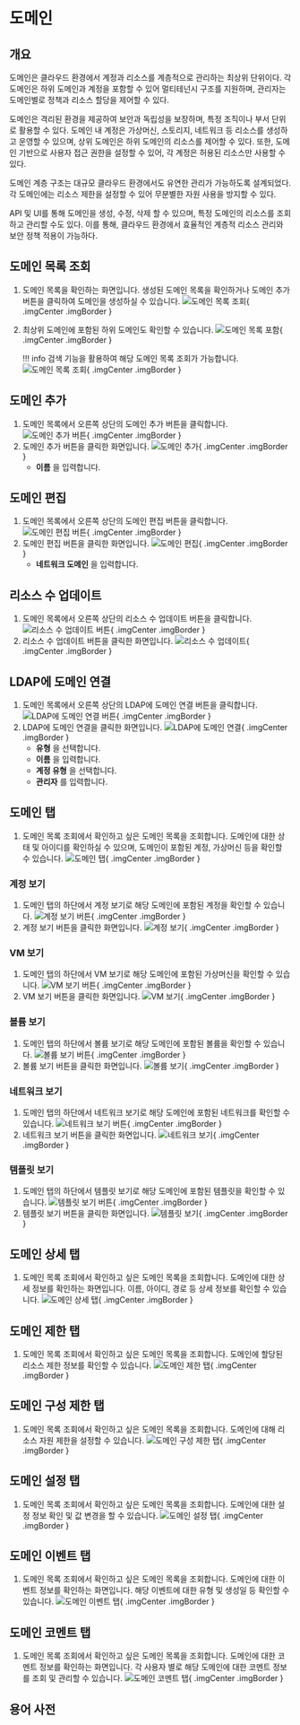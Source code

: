 
# 도메인

## 개요
도메인은 클라우드 환경에서 계정과 리소스를 계층적으로 관리하는 최상위 단위이다.
각 도메인은 하위 도메인과 계정을 포함할 수 있어 멀티테넌시 구조를 지원하며, 관리자는 도메인별로 정책과 리소스 할당을 제어할 수 있다.

도메인은 격리된 환경을 제공하여 보안과 독립성을 보장하며, 특정 조직이나 부서 단위로 활용할 수 있다.
도메인 내 계정은 가상머신, 스토리지, 네트워크 등 리소스를 생성하고 운영할 수 있으며, 상위 도메인은 하위 도메인의 리소스를 제어할 수 있다.
또한, 도메인 기반으로 사용자 접근 권한을 설정할 수 있어, 각 계정은 허용된 리소스만 사용할 수 있다.

도메인 계층 구조는 대규모 클라우드 환경에서도 유연한 관리가 가능하도록 설계되었다.
각 도메인에는 리소스 제한을 설정할 수 있어 무분별한 자원 사용을 방지할 수 있다.

API 및 UI를 통해 도메인을 생성, 수정, 삭제 할 수 있으며, 특정 도메인의 리소스를 조회하고 관리할 수도 있다.
이를 통해, 클라우드 환경에서 효율적인 계층적 리소스 관리와 보안 정책 적용이 가능하다.

## 도메인 목록 조회
1. 도메인 목록을 확인하는 화면입니다. 생성된 도메인 목록을 확인하거나 도메인 추가 버튼을 클릭하여 도메인을 생성하실 수 있습니다.
    ![도메인 목록 조회](../../assets/images/admin-guide/mold/domain/domain-dashboard.png){ .imgCenter .imgBorder }
2. 최상위 도메인에 포함된 하위 도메인도 확인할 수 있습니다.
    ![도메인 목록 포함](../../assets/images/admin-guide/mold/domain/domain-dashboard-include.png){ .imgCenter .imgBorder }

    !!! info
        검색 기능을 활용하여 해당 도메인 목록 조회가 가능합니다.
        ![도메인 목록 조회](../../assets/images/admin-guide/mold/domain/domain-dashboard-search.png){ .imgCenter .imgBorder }

## 도메인 추가
1. 도메인 목록에서 오른쪽 상단의 도메인 추가 버튼을 클릭합니다.
    ![도메인 추가 버튼](../../assets/images/admin-guide/mold/domain/domain-add-01.png){ .imgCenter .imgBorder }
2. 도메인 추가 버튼을 클릭한 화면입니다.
    ![도메인 추가](../../assets/images/admin-guide/mold/domain/domain-add-02.png){ .imgCenter .imgBorder }
    - **이름** 을 입력합니다.

## 도메인 편집
1. 도메인 목록에서 오른쪽 상단의 도메인 편집 버튼을 클릭합니다.
    ![도메인 편집 버튼](../../assets/images/admin-guide/mold/domain/domain-update-01.png){ .imgCenter .imgBorder }
2. 도메인 편집 버튼을 클릭한 화면입니다.
    ![도메인 편집](../../assets/images/admin-guide/mold/domain/domain-update-02.png){ .imgCenter .imgBorder }
    - **네트워크 도메인** 을 입력합니다.

## 리소스 수 업데이트
1. 도메인 목록에서 오른쪽 상단의 리소스 수 업데이트 버튼을 클릭합니다.
    ![리소스 수 업데이트 버튼](../../assets/images/admin-guide/mold/domain/domain-resource-update-01.png){ .imgCenter .imgBorder }
2. 리소스 수 업데이트 버튼을 클릭한 화면입니다.
    ![리소스 수 업데이트](../../assets/images/admin-guide/mold/domain/domain-resource-update-02.png){ .imgCenter .imgBorder }

## LDAP에 도메인 연결
1. 도메인 목록에서 오른쪽 상단의 LDAP에 도메인 연결 버튼을 클릭합니다.
    ![LDAP에 도메인 연결 버튼](../../assets/images/admin-guide/mold/domain/domain-ldap-connect-01.png){ .imgCenter .imgBorder }
2. LDAP에 도메인 연결을 클릭한 화면입니다.
    ![LDAP에 도메인 연결](../../assets/images/admin-guide/mold/domain/domain-ldap-connect-02.png){ .imgCenter .imgBorder }
    - **유형** 을 선택합니다.
    - **이름** 을 입력합니다.
    - **계정 유형** 을 선택합니다.
    - **관리자** 를 입력합니다.

## 도메인 탭
1. 도메인 목록 조회에서 확인하고 싶은 도메인 목록을 조회합니다. 도메인에 대한 상태 및 아이디를 확인하실 수 있으며, 도메인이 포함된 계정, 가상머신 등을 확인할 수 있습니다.
    ![도메인 탭](../../assets/images/admin-guide/mold/domain/domain-tab.png){ .imgCenter .imgBorder }

### 계정 보기
1. 도메인 탭의 하단에서 계정 보기로 해당 도메인에 포함된 계정을 확인할 수 있습니다.
    ![계정 보기 버튼](../../assets/images/admin-guide/mold/domain/domain-account-show-01.png){ .imgCenter .imgBorder }
2. 계정 보기 버튼을 클릭한 화면입니다.
    ![계정 보기](../../assets/images/admin-guide/mold/domain/domain-account-show-02.png){ .imgCenter .imgBorder }

### VM 보기
1. 도메인 탭의 하단에서 VM 보기로 해당 도메인에 포함된 가상머신을 확인할 수 있습니다.
    ![VM 보기 버튼](../../assets/images/admin-guide/mold/domain/domain-vm-show-01.png){ .imgCenter .imgBorder }
2. VM 보기 버튼을 클릭한 화면입니다.
    ![VM 보기](../../assets/images/admin-guide/mold/domain/domain-vm-show-02.png){ .imgCenter .imgBorder }

### 볼륨 보기
1. 도메인 탭의 하단에서 볼륨 보기로 해당 도메인에 포함된 볼륨을 확인할 수 있습니다.
    ![볼륨 보기 버튼](../../assets/images/admin-guide/mold/domain/domain-volume-show-01.png){ .imgCenter .imgBorder }
2. 볼륨 보기 버튼을 클릭한 화면입니다.
    ![볼륨 보기](../../assets/images/admin-guide/mold/domain/domain-volume-show-02.png){ .imgCenter .imgBorder }

### 네트워크 보기
1. 도메인 탭의 하단에서 네트워크 보기로 해당 도메인에 포함된 네트워크를 확인할 수 있습니다.
    ![네트워크 보기 버튼](../../assets/images/admin-guide/mold/domain/domain-network-show-01.png){ .imgCenter .imgBorder }
2. 네트워크 보기 버튼을 클릭한 화면입니다.
    ![네트워크 보기](../../assets/images/admin-guide/mold/domain/domain-network-show-02.png){ .imgCenter .imgBorder }

### 템플릿 보기
1. 도메인 탭의 하단에서 템플릿 보기로 해당 도메인에 포함된 템플릿을 확인할 수 있습니다.
    ![템플릿 보기 버튼](../../assets/images/admin-guide/mold/domain/domain-template-show-01.png){ .imgCenter .imgBorder }
2. 템플릿 보기 버튼을 클릭한 화면입니다.
    ![템플릿 보기](../../assets/images/admin-guide/mold/domain/domain-template-show-02.png){ .imgCenter .imgBorder }

## 도메인 상세 탭
1. 도메인 목록 조회에서 확인하고 싶은 도메인 목록을 조회합니다. 도메인에 대한 상세 정보를 확인하는 화면입니다. 이름, 아이디, 경로 등 상세 정보를 확인할 수 있습니다.
    ![도메인 상세 탭](../../assets/images/admin-guide/mold/domain/domain-info.png){ .imgCenter .imgBorder }

## 도메인 제한 탭
1. 도메인 목록 조회에서 확인하고 싶은 도메인 목록을 조회합니다. 도메인에 할당된 리소스 제한 정보를 확인할 수 있습니다.
    ![도메인 제한 탭](../../assets/images/admin-guide/mold/domain/domain-limit.png){ .imgCenter .imgBorder }

## 도메인 구성 제한 탭
1. 도메인 목록 조회에서 확인하고 싶은 도메인 목록을 조회합니다. 도메인에 대해 리소스 자원 제한을 설정할 수 있습니다.
    ![도메인 구성 제한 탭](../../assets/images/admin-guide/mold/domain/domain-composition-limit.png){ .imgCenter .imgBorder }

## 도메인 설정 탭
1. 도메인 목록 조회에서 확인하고 싶은 도메인 목록을 조회합니다. 도메인에 대한 설정 정보 확인 및 값 변경을 할 수 있습니다.
    ![도메인 설정 탭](../../assets/images/admin-guide/mold/domain/domain-setting.png){ .imgCenter .imgBorder }

## 도메인 이벤트 탭
1. 도메인 목록 조회에서 확인하고 싶은 도메인 목록을 조회합니다. 도메인에 대한 이벤트 정보를 확인하는 화면입니다. 해당 이벤트에 대한 유형 및 생성일 등 확인할 수 있습니다.
    ![도메인 이벤트 탭](../../assets/images/admin-guide/mold/domain/domain-event.png){ .imgCenter .imgBorder }

## 도메인 코멘트 탭
1. 도메인 목록 조회에서 확인하고 싶은 도메인 목록을 조회합니다. 도메인에 대한 코멘트 정보를 확인하는 화면입니다. 각 사용자 별로 해당 도메인에 대한 코멘트 정보를 조회 및 관리할 수 있습니다.
    ![도메인 코멘트 탭](../../assets/images/admin-guide/mold/domain/domain-coment.png){ .imgCenter .imgBorder }

## 용어 사전
